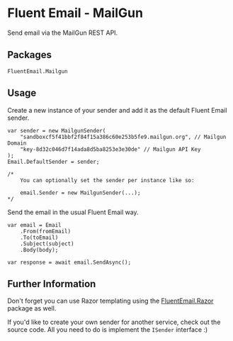 ﻿# Fluent Email - MailGun  

Send email via the MailGun REST API.

## Packages

`FluentEmail.Mailgun`

## Usage

Create a new instance of your sender and add it as the default Fluent Email sender.

    var sender = new MailgunSender(
		"sandboxcf5f41bbf2f84f15a386c60e253b5fe9.mailgun.org", // Mailgun Domain
		"key-8d32c046d7f14ada8d5ba8253e3e30de" // Mailgun API Key
	);
    Email.DefaultSender = sender;

	/*
		You can optionally set the sender per instance like so:
		
		email.Sender = new MailgunSender(...);
	*/

Send the email in the usual Fluent Email way.

    var email = Email
        .From(fromEmail)
        .To(toEmail)
        .Subject(subject)
        .Body(body);

    var response = await email.SendAsync();


## Further Information

Don't forget you can use Razor templating using the [FluentEmail.Razor](../../Renderers/FluentEmail.Razor) package as well.

If you'd like to create your own sender for another service, check out the source code. All you need to do is implement the `ISender` interface :)
